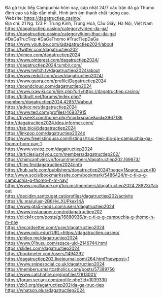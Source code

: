 Đá gà trực tiếp Campuchia hôm nay, cập nhật 24/7 các trận đá gà Thomo đỉnh cao và hấp dẫn nhất. Hình ảnh âm thanh chất lượng cao.<br/>
Website: <a href="https://dagatructiep.casino/">https://dagatructiep.casino/</a><br/>
Địa chỉ: 21 Ng. 123 P. Trung Kính, Trung Hoà, Cầu Giấy, Hà Nội, Việt Nam<br/>
<a href="https://dagatructiep.casino/category/video-da-ga/">https://dagatructiep.casino/category/video-da-ga/</a><br/>
<a href="https://dagatructiep.casino/category/kien-thuc-da-ga/">https://dagatructiep.casino/category/kien-thuc-da-ga/</a><br/>
#DaGaTrucTiep #DaGaThomo #TrucTiepDaGa<br/>
<a href="https://www.youtube.com/@dagatructiep2024/about">https://www.youtube.com/@dagatructiep2024/about</a><br/>
<a href="https://twitter.com/dagatructiep202">https://twitter.com/dagatructiep202</a><br/>
<a href="https://vimeo.com/dagatructiep2024">https://vimeo.com/dagatructiep2024</a><br/>
<a href="https://www.pinterest.com/dagatructiep2024/">https://www.pinterest.com/dagatructiep2024/</a><br/>
<a href="https://dagatructiep2024.tumblr.com/">https://dagatructiep2024.tumblr.com/</a><br/>
<a href="https://www.twitch.tv/dagatructiep2024/about">https://www.twitch.tv/dagatructiep2024/about</a><br/>
<a href="https://www.reddit.com/user/dagatructiep2024/">https://www.reddit.com/user/dagatructiep2024/</a><br/>
<a href="https://www.quora.com/profile/Dagatructiep2024">https://www.quora.com/profile/Dagatructiep2024</a><br/>
<a href="https://soundcloud.com/dagatructiep2024">https://soundcloud.com/dagatructiep2024</a><br/>
<a href="https://www.ixawiki.com/link.php?url=https://dagatructiep.casino/">https://www.ixawiki.com/link.php?url=https://dagatructiep.casino/</a><br/>
<a href="https://bitbuilt.net/forums/index.php?members/dagatructiep2024.42857/#about">https://bitbuilt.net/forums/index.php?members/dagatructiep2024.42857/#about</a><br/>
<a href="https://advpr.net/dagatructiep2024">https://advpr.net/dagatructiep2024</a><br/>
<a href="https://www.ted.com/profiles/46937915">https://www.ted.com/profiles/46937915</a><br/>
<a href="https://bysee3.com/home.php?mod=space&uid=3967186">https://bysee3.com/home.php?mod=space&uid=3967186</a><br/>
<a href="http://dagatructiep2024.idea.informer.com/">http://dagatructiep2024.idea.informer.com/</a><br/>
<a href="https://tap.bio/@dagatructiep2024">https://tap.bio/@dagatructiep2024</a><br/>
<a href="https://linkpop.com/dagatructiep2024d">https://linkpop.com/dagatructiep2024d</a><br/>
<a href="https://www.freelistingusa.com/listings/truc-tiep-dja-ga-campuchia-ga-thomo-hom-nay-1">https://www.freelistingusa.com/listings/truc-tiep-dja-ga-campuchia-ga-thomo-hom-nay-1</a><br/>
<a href="https://www.vevioz.com/dagatructiep2024">https://www.vevioz.com/dagatructiep2024</a><br/>
<a href="https://articlesjust4you.com/members/dagatructiep202/">https://articlesjust4you.com/members/dagatructiep202/</a><br/>
<a href="https://chimcanhviet.vn/forum/members/dagatructiep202.169673/">https://chimcanhviet.vn/forum/members/dagatructiep202.169673/</a><br/>
<a href="https://files.fm/dagatructiep2024/info">https://files.fm/dagatructiep2024/info</a><br/>
<a href="https://hub.safe.com/publishers/dagatructiep2024?page=1&page_size=10">https://hub.safe.com/publishers/dagatructiep2024?page=1&page_size=10</a><br/>
<a href="http://www.socialbookmarkssite.com/bookmark/5486424/tr-c-ti-p-g-campuchia-g-thomo-h-m-nay/">http://www.socialbookmarkssite.com/bookmark/5486424/tr-c-ti-p-g-campuchia-g-thomo-h-m-nay/</a><br/>
<a href="https://www.cgalliance.org/forums/members/dagatructiep2024.28823/#about">https://www.cgalliance.org/forums/members/dagatructiep2024.28823/#about</a><br/>
<a href="https://decidim.santcugat.cat/profiles/dagatructiep202/activity">https://decidim.santcugat.cat/profiles/dagatructiep202/activity</a><br/>
<a href="https://lu.ma/u/usr-2B6HvLXUPkex14A">https://lu.ma/u/usr-2B6HvLXUPkex14A</a><br/>
<a href="https://www.gta5-mods.com/users/dagatructiep2024">https://www.gta5-mods.com/users/dagatructiep2024</a><br/>
<a href="https://www.instapaper.com/p/dagatructiep202">https://www.instapaper.com/p/dagatructiep202</a><br/>
<a href="https://click4r.com/posts/g/16880936/tr-c-ti-p-g-campuchia-g-thomo-h-m-nay">https://click4r.com/posts/g/16880936/tr-c-ti-p-g-campuchia-g-thomo-h-m-nay</a><br/>
<a href="https://recordsetter.com//user/dagatructiep2024">https://recordsetter.com//user/dagatructiep2024</a><br/>
<a href="https://www.pdc.edu/?URL=https://dagatructiep.casino/">https://www.pdc.edu/?URL=https://dagatructiep.casino/</a><br/>
<a href="https://phileo.me/dagatructiep2024">https://phileo.me/dagatructiep2024</a><br/>
<a href="https://www.01husu.com/space-uid-2149744.html">https://www.01husu.com/space-uid-2149744.html</a><br/>
<a href="https://slides.com/dagatructiep2024">https://slides.com/dagatructiep2024</a><br/>
<a href="https://bookmeter.com/users/1494292">https://bookmeter.com/users/1494292</a><br/>
<a href="https://dagatructiep202.livejournal.com/264.html?newpost=1">https://dagatructiep202.livejournal.com/264.html?newpost=1</a><br/>
<a href="https://www.snipesocial.co.uk/dagatructiep2024">https://www.snipesocial.co.uk/dagatructiep2024</a><br/>
<a href="https://members.smartcatholics.com/posts/57389756">https://members.smartcatholics.com/posts/57389756</a><br/>
<a href="https://www.catchafire.org/profiles/2813001/">https://www.catchafire.org/profiles/2813001/</a><br/>
<a href="https://forum.veriagi.com/profile.php?id=1039330">https://forum.veriagi.com/profile.php?id=1039330</a><br/>
<a href="https://zb3.org/dagatructiep202/da-ga-truc-tiep">https://zb3.org/dagatructiep202/da-ga-truc-tiep</a><br/>
<a href="https://whatson.plus/dagatructiep2024">https://whatson.plus/dagatructiep2024</a><br/>